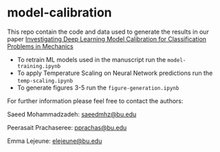 # model-calibration
This repo contain the code and data used to generate the results in our paper [Investigating Deep Learning Model Calibration for Classification Problems in Mechanics]()

- To retrain ML models used in the manuscript run the `model-training.ipynb`
- To apply Temperature Scaling on Neural Network predictions run the `temp-scaling.ipynb`
- To generate figures 3-5 run the `figure-generation.ipynb`

For further information please feel free to contact the authors:

Saeed Mohammadzadeh: saeedmhz@bu.edu

Peerasait Prachaseree: pprachas@bu.edu

Emma Lejeune: elejeune@bu.edu
